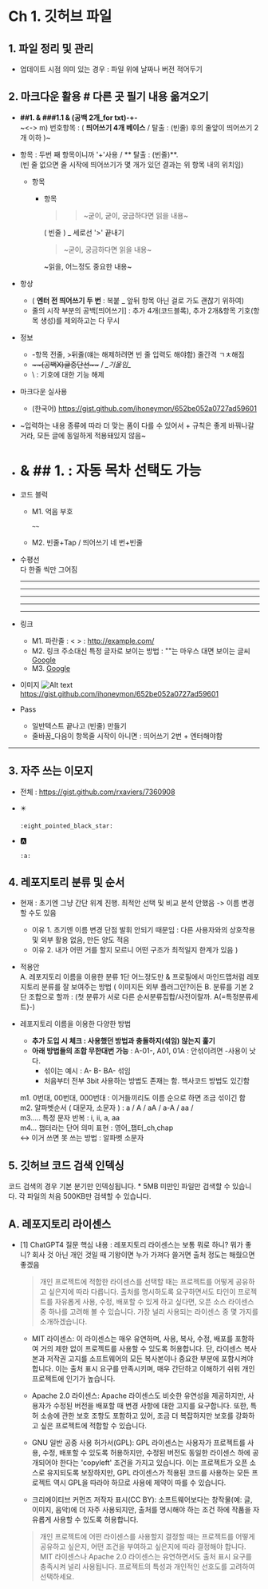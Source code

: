 # Ch 1. 깃허브 파일

## 1. 파일 정리 및 관리    
  - 업데이트 시점 의미 있는 경우 : 파일 위에 날짜나 버전 적어두기
    
## 2. 마크다운 활용 # 다른 곳 필기 내용 옮겨오기   
  - **##1. & ###1.1 & (공백 2개_for txt)-+-**  
    ~<-> m) 번호항목 : ( **띄어쓰기 4개 베이스** / 탈출 : (빈줄) 후의 줄앞이 띄어쓰기 2개 이하 )~
    
  - 항목 : 두번 째 항목이니까 '+'사용 / ** 탈출 : (빈줄)**.  
(빈 줄 없으면 줄 시작에 띄어쓰기가 몇 개가 있던 결과는 위 항목 내의 위치임)
    + 항목
      - 항목
        >> ~굳이, 굳이, 궁금하다면 읽을 내용~
         
        ( 빈줄 ) _ 세로선 '>' 끝내기
        
        > ~굳이, 궁금하다면 읽을 내용~   
  
        ~읽을, 어느정도 중요한 내용~   

  - 항상  
    + ( **엔터 전 띄어쓰기 두 번** : 복붙 _ 앞뒤 항목 아닌 걸로 가도 괜찮기 위하여)
    + 줄의 시작 부분의 공백[띄어쓰기] : 추가 4개(코드블록), 추가 2개&항목 기호(항목 생성)를 제외하고는 다 무시
  
  - 정보
    + -항목 전줄, >뒤줄(얘는 해제하려면 빈 줄 입력도 해야함) 줄간격 ㄱㅊ해짐  
    + ~~\~\~(공백X)글중단선\~\~~~ / _\_기울임\__
    + \ : 기호에 대한 기능 해제

  - 마크다운 실사용  
    + (한국어) https://gist.github.com/ihoneymon/652be052a0727ad59601  
  - ~입력하는 내용 종류에 따라 더 맞는 폼이 다를 수 있어서 + 규칙은 좋게 바꿔나갈 거라, 모든 글에 동일하게 적용돼있지 않음~  

  - # & ## 1. : 자동 목차 선택도 가능  
  - 코드 블럭   
    + M1. 억음  부호  
      ```   
      ~~   
      ```   

    + M2. 빈줄+Tap / 띄어쓰기 네 번+빈줄  

  - 수평선  
    다 한줄 씩만 그어짐  
    
    ---------------------------------------  
    * * *  
    ***  
    *****  
    - - -  

  - 링크
    + M1. 파란줄 : <  >
    : <http://example.com/>
    + M2. 링크 주소대신 특정 글자로 보이는 방법 
    : ""는 마우스 대면 보이는 글씨
    [Google](https://google.com, "google link")
    + M3.
    [Google][googlelink]
  
    [googlelink]: https://google.com "Go google"
  
  - 이미지
    ![Alt text](/path/to/img.jpg)
    https://gist.github.com/ihoneymon/652be052a0727ad59601

  - Pass
    + 일반텍스트 끝나고 (빈줄) 만들기      
    + 줄바꿈_다음이 항목줄 시작이 아니면 : 띄어쓰기 2번 + 엔터해야함

-------

    
## 3. 자주 쓰는 이모지  
  - 전체 : https://gist.github.com/rxaviers/7360908
  - ✴️
    ```
    :eight_pointed_black_star:
    ```
  
  - 🅰️  
    ```  
    :a:  
    ```
    
## 4. 레포지토리 분류 및 순서     
  - 현재 : 초기엔 그냥 간단 위계 진행. 최적안 선택 및 비교 분석 안했음  -> 이름 변경할 수도 있음  
    + 이유 1. 초기엔 이름 변경 단점 발휘 안되기 때문임 : 다른 사용자와의 상호작용 및 외부 활용 없음, 만든 양도 적음   
    + 이유 2. 내가 어떤 거를 할지 모르니 어떤 구조가 최적일지 한계가 있음 )
      
  - 적용안  
    A. 레포지토리 이름을 이용한 분류 1단 어느정도만 & 프로필에서 마인드맵처럼 레포지토리 분류를 잘 보여주는 방법  ( 이미지든 외부 플러그인?이든
    B. 분류를 기본 2단 조합으로 할까 : (첫 분류가 서로 다른 순서분류집합/사전이랄까. A(=특정분류세트)-)  

  - 레포지토리 이름을 이용한 다양한 방법  
    + **추가 도입 시 체크 : 사용했던 방법과 충돌하지(섞임) 않는지 훑기**   
    + **아래 방법들의 조합 무한대번 가능** : A-01-, A01, 01A : 안섞이려면 -사용이 낫다.  
      - 섞이는 예시 : A- B- BA- 섞임  
      - 처음부터 전부 3bit 사용하는 방법도 존재는 함. 헥사코드 방법도 있긴함

    m1. 0번대, 00번대, 000번대 : 이거들끼리도 이름 순으로 하면 조금 섞이긴 함  
    m2. 알파벳순서 ( 대문자, 소문자 ) : a / A / aA / a-A / aa /   
    m3..... 특정 문자 반복 : i, ii, a, aa  
    m4... 챕터라는 단어 의미 표현 : 영어_챕터_ch,chap  
      <-> 이거 쓰면 못 쓰는 방법 : 알파벳 소문자  
## 5. 깃허브 코드 검색 인덱싱
  코드 검색의 경우 기본 분기만 인덱싱됩니다. * 5MB 미만인 파일만 검색할 수 있습니다.
  각 파일의 처음 500KB만 검색할 수 있습니다.
    

## A. 레포지토리 라이센스
  - [1] ChatGPT4 질문 핵심 내용 : 레포지토리 라이센스는 보통 뭐로 하니? 뭐가 좋니? 회사 것 아닌 개인 것일 때 기왕이면 누가 가져다 쓸거면 출처 정도는 해줬으면 좋겠음
    > 개인 프로젝트에 적합한 라이센스를 선택할 때는 프로젝트를 어떻게 공유하고 싶은지에 따라 다릅니다. 출처를 명시하도록 요구하면서도 타인이 프로젝트를 자유롭게 사용, 수정, 배포할 수 있게 하고 싶다면, 오픈 소스 라이센스 중 하나를 고려해 볼 수 있습니다. 가장 널리 사용되는 라이센스 중 몇 가지를 소개하겠습니다.
    + MIT 라이센스: 이 라이센스는 매우 유연하며, 사용, 복사, 수정, 배포를 포함하여 거의 제한 없이 프로젝트를 사용할 수 있도록 허용합니다. 단, 라이센스 복사본과 저작권 고지를 소프트웨어의 모든 복사본이나 중요한 부분에 포함시켜야 합니다. 이는 출처 표시 요구를 만족시키며, 매우 간단하고 이해하기 쉬워 개인 프로젝트에 인기가 높습니다.
  
    + Apache 2.0 라이센스: Apache 라이센스도 비슷한 유연성을 제공하지만, 사용자가 수정된 버전을 배포할 때 변경 사항에 대한 고지를 요구합니다. 또한, 특허 소송에 관한 보호 조항도 포함하고 있어, 조금 더 복잡하지만 보호를 강화하고 싶은 프로젝트에 적합할 수 있습니다.
  
    + GNU 일반 공중 사용 허가서(GPL): GPL 라이센스는 사용자가 프로젝트를 사용, 수정, 배포할 수 있도록 허용하지만, 수정된 버전도 동일한 라이센스 하에 공개되어야 한다는 'copyleft' 조건을 가지고 있습니다. 이는 프로젝트가 오픈 소스로 유지되도록 보장하지만, GPL 라이센스가 적용된 코드를 사용하는 모든 프로젝트 역시 GPL을 따라야 하므로 사용에 제약이 따를 수 있습니다.
  
    + 크리에이티브 커먼즈 저작자 표시(CC BY): 소프트웨어보다는 창작물(예: 글, 이미지, 음악)에 더 자주 사용되지만, 출처를 명시해야 하는 조건 하에 작품을 자유롭게 사용할 수 있도록 허용합니다.
  
    > 개인 프로젝트에 어떤 라이센스를 사용할지 결정할 때는 프로젝트를 어떻게 공유하고 싶은지, 어떤 조건을 부여하고 싶은지에 따라 결정해야 합니다. MIT 라이센스나 Apache 2.0 라이센스는 유연하면서도 출처 표시 요구를 충족시켜 널리 사용됩니다. 프로젝트의 특성과 개인적인 선호도를 고려하여 선택하세요.


